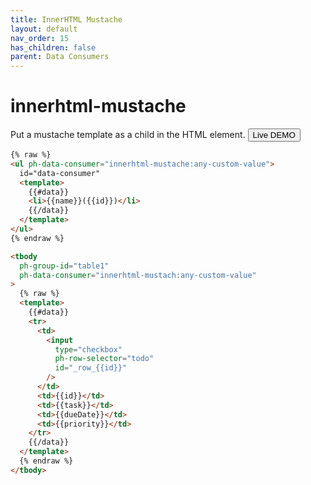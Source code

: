 ```yaml
---
title: InnerHTML Mustache
layout: default
nav_order: 15
has_children: false
parent: Data Consumers
---
```


# innerhtml-mustache

Put a mustache template as a child in the HTML element.
<button
  type="button"
  ph-params="id::1"
  ph-pjax-link="../../playground/"
  class="btn btn-sm">
<span x-text="btnLabel">Live DEMO</span>
</button>

```html
{% raw %}
<ul ph-data-consumer="innerhtml-mustache:any-custom-value">
  id="data-consumer"
  <template>
    {{#data}}
    <li>{{name}}({{id}})</li>
    {{/data}}
  </template>
</ul>
{% endraw %}
```

```html
<tbody
  ph-group-id="table1"
  ph-data-consumer="innerhtml-mustach:any-custom-value"
>
  {% raw %}
  <template>
    {{#data}}
    <tr>
      <td>
        <input
          type="checkbox"
          ph-row-selector="todo"
          id="_row_{{id}}"
        />
      </td>
      <td>{{id}}</td>
      <td>{{task}}</td>
      <td>{{dueDate}}</td>
      <td>{{priority}}</td>
    </tr>
    {{/data}}
  </template>
  {% endraw %}
</tbody>
```
